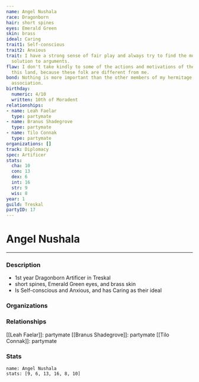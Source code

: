 ```yaml
---
name: Angel Nushala
race: Dragonborn
hair: short spines
eyes: Emerald Green
skin: brass
ideal: Caring
trait1: Self-conscious
trait2: Anxious
trait: I have a strong sense of fair play and always try to find the most equitable
  solution to arguments.
flaw: I don't take kindly to some of the actions and motivations of the people of
  this land, because these folk are different from me.
bond: Nothing is more important than the other members of my hermitage, order, or
  association.
birthday:
  numeric: 4/10
  written: 10th of Moradent
relationships:
- name: Leah Faelar
  type: partymate
- name: Branus Shadegrove
  type: partymate
- name: Tilo Connak
  type: partymate
organizations: []
track: Diplomacy
spec: Artificer
stats:
  cha: 10
  con: 13
  dex: 6
  int: 16
  str: 9
  wis: 8
year: 1
guild: Treskal
partyID: 17
---
```

# Angel Nushala
---
### Description
- 1st year Dragonborn Artificer in Treskal
- short spines, Emerald Green eyes, and brass skin
- Is Self-conscious and Anxious, and has Caring as their ideal

### Organizations
### Relationships
[[Leah Faelar]]: partymate
[[Branus Shadegrove]]: partymate
[[Tilo Connak]]: partymate
### Stats
```statblock
name: Angel Nushala
stats: [9, 6, 13, 16, 8, 10]
```